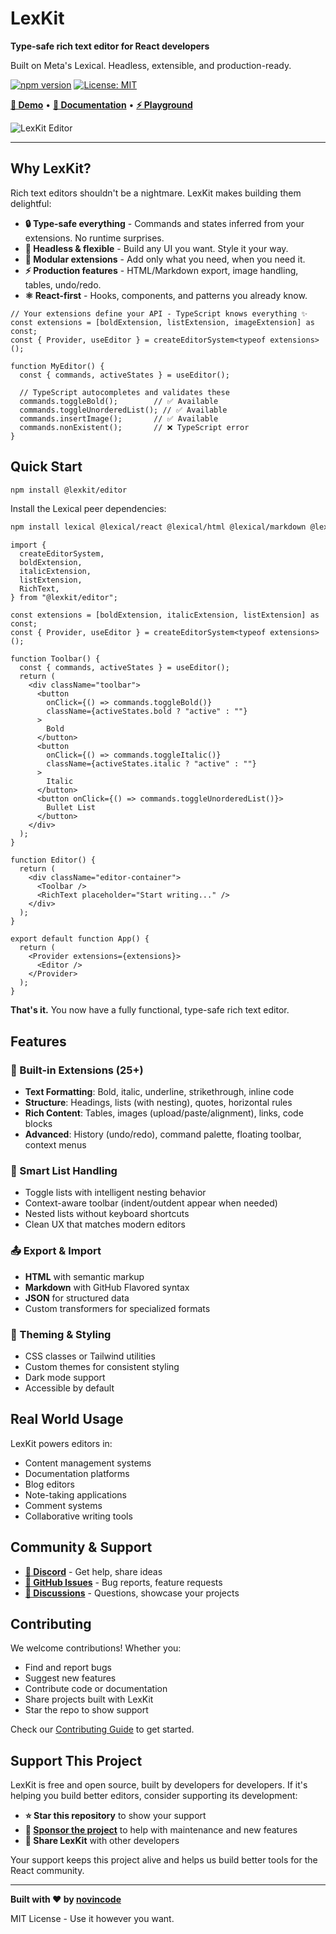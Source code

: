 # LexKit

**Type-safe rich text editor for React developers**

Built on Meta's Lexical. Headless, extensible, and production-ready.

[![npm version](https://badge.fury.io/js/%40lexkit%2Feditor.svg)](https://badge.fury.io/js/%40lexkit%2Feditor)
[![License: MIT](https://img.shields.io/badge/License-MIT-blue.svg)](https://opensource.org/licenses/MIT)

**[🚀 Demo](https://lexkit.dev/demo)** • **[📖 Documentation](https://lexkit.dev/docs)** • **[⚡ Playground](https://stackblitz.com/edit/vitejs-vite-bpg2kpze?file=src%2FEditor.tsx)**

![LexKit Editor](https://github.com/user-attachments/assets/ec547406-0ab0-4e69-b9d7-ccd050adf78a)

---

## Why LexKit?

Rich text editors shouldn't be a nightmare. LexKit makes building them delightful:

- **🔒 Type-safe everything** - Commands and states inferred from your extensions. No runtime surprises.
- **🎨 Headless & flexible** - Build any UI you want. Style it your way.
- **🧩 Modular extensions** - Add only what you need, when you need it.
- **⚡ Production features** - HTML/Markdown export, image handling, tables, undo/redo.
- **⚛️ React-first** - Hooks, components, and patterns you already know.

```tsx
// Your extensions define your API - TypeScript knows everything ✨
const extensions = [boldExtension, listExtension, imageExtension] as const;
const { Provider, useEditor } = createEditorSystem<typeof extensions>();

function MyEditor() {
  const { commands, activeStates } = useEditor();

  // TypeScript autocompletes and validates these
  commands.toggleBold();        // ✅ Available
  commands.toggleUnorderedList(); // ✅ Available
  commands.insertImage();       // ✅ Available
  commands.nonExistent();       // ❌ TypeScript error
}
```

## Quick Start

```bash
npm install @lexkit/editor
```

Install the Lexical peer dependencies:

```bash
npm install lexical @lexical/react @lexical/html @lexical/markdown @lexical/list @lexical/rich-text @lexical/selection @lexical/utils
```

```tsx
import {
  createEditorSystem,
  boldExtension,
  italicExtension,
  listExtension,
  RichText,
} from "@lexkit/editor";

const extensions = [boldExtension, italicExtension, listExtension] as const;
const { Provider, useEditor } = createEditorSystem<typeof extensions>();

function Toolbar() {
  const { commands, activeStates } = useEditor();
  return (
    <div className="toolbar">
      <button
        onClick={() => commands.toggleBold()}
        className={activeStates.bold ? "active" : ""}
      >
        Bold
      </button>
      <button
        onClick={() => commands.toggleItalic()}
        className={activeStates.italic ? "active" : ""}
      >
        Italic
      </button>
      <button onClick={() => commands.toggleUnorderedList()}>
        Bullet List
      </button>
    </div>
  );
}

function Editor() {
  return (
    <div className="editor-container">
      <Toolbar />
      <RichText placeholder="Start writing..." />
    </div>
  );
}

export default function App() {
  return (
    <Provider extensions={extensions}>
      <Editor />
    </Provider>
  );
}
```

**That's it.** You now have a fully functional, type-safe rich text editor.

## Features

### 🎨 Built-in Extensions (25+)
- **Text Formatting**: Bold, italic, underline, strikethrough, inline code
- **Structure**: Headings, lists (with nesting), quotes, horizontal rules
- **Rich Content**: Tables, images (upload/paste/alignment), links, code blocks
- **Advanced**: History (undo/redo), command palette, floating toolbar, context menus

### 🎯 Smart List Handling
- Toggle lists with intelligent nesting behavior
- Context-aware toolbar (indent/outdent appear when needed)
- Nested lists without keyboard shortcuts
- Clean UX that matches modern editors

### 📤 Export & Import
- **HTML** with semantic markup
- **Markdown** with GitHub Flavored syntax
- **JSON** for structured data
- Custom transformers for specialized formats

### 🎨 Theming & Styling
- CSS classes or Tailwind utilities
- Custom themes for consistent styling
- Dark mode support
- Accessible by default

## Real World Usage

LexKit powers editors in:
- Content management systems
- Documentation platforms
- Blog editors
- Note-taking applications
- Comment systems
- Collaborative writing tools

## Community & Support

- **[💬 Discord](https://discord.gg/SAqTGDkR)** - Get help, share ideas
- **[🐛 GitHub Issues](https://github.com/novincode/lexkit/issues)** - Bug reports, feature requests
- **[💭 Discussions](https://github.com/novincode/lexkit/discussions)** - Questions, showcase your projects

## Contributing

We welcome contributions! Whether you:
- Find and report bugs
- Suggest new features
- Contribute code or documentation
- Share projects built with LexKit
- Star the repo to show support

Check our [Contributing Guide](./CONTRIBUTING.md) to get started.

## Support This Project

LexKit is free and open source, built by developers for developers. If it's helping you build better editors, consider supporting its development:

- **⭐ Star this repository** to show your support
- **💝 [Sponsor the project](https://github.com/sponsors/novincode)** to help with maintenance and new features
- **📢 Share LexKit** with other developers

Your support keeps this project alive and helps us build better tools for the React community.

---

**Built with ❤️ by [novincode](https://github.com/novincode)**

MIT License - Use it however you want.</content>